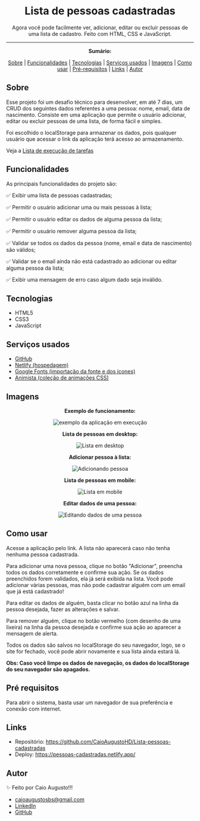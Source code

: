 <h1 align="center">Lista de pessoas cadastradas</h1>
<p align="center">Agora você pode facilmente ver, adicionar, editar ou excluir pessoas de uma lista de cadastro. Feito com HTML, CSS e JavaScript.</p>

---

**<p align="center">Sumário:</p>**
<p align="center">
<a href="#sobre">Sobre</a> |
<a href="#funcionalidades">Funcionalidades</a> |
<a href="#tecnologias">Tecnologias</a> |
<a href="#serviços-usados">Serviços usados</a> |
<a href="#imagens">Imagens</a> |
<a href="#como-usar">Como usar</a> |
<a href="#pré-requisitos">Pré-requisitos</a> |
<a href="#links">Links</a> |
<a href="#autor">Autor</a></p>



## Sobre
<p>Esse projeto foi um desafio técnico para desenvolver, em até 7 dias, um CRUD dos seguintes dados referentes a uma pessoa: nome, email, data de nascimento. Consiste em uma aplicação que permite o usuário adicionar, editar ou excluir pessoas de uma lista, de forma fácil e simples.</p>
<p>Foi escolhido o localStorage para armazenar os dados, pois qualquer usuário que acessar o link da aplicação terá acesso ao armazenamento.</p>

Veja a <a href="https://github.com/CaioAugustoHD/CRUD/blob/main/Lista%20de%20execu%C3%A7%C3%A3o%20de%20tarefas.md">Lista de execução de tarefas</a>


## Funcionalidades
As principais funcionalidades do projeto são:

✅ Exibir uma lista de pessoas cadastradas;

✅ Permitir o usuário adicionar uma ou mais pessoas à lista;

✅ Permitir o usuário editar os dados de alguma pessoa da lista;

✅ Permitir o usuário remover alguma pessoa da lista;

✅ Validar se todos os dados da pessoa (nome, email e data de nascimento) são válidos;

✅ Validar se o email ainda não está cadastrado ao adicionar ou editar alguma pessoa da lista;

✅ Exibir uma mensagem de erro caso algum dado seja inválido.


## Tecnologias
* HTML5
* CSS3
* JavaScript


## Serviços usados
* <a href="https://github.com/">GitHub</a>
* <a href="https://www.netlify.com/">Netlify (hospedagem)</a>
* <a href="https://fonts.google.com/">Google Fonts (importação da fonte e dos ícones)</a>
* <a href="https://animista.net/">Animista (coleção de animações CSS)</a>


## Imagens
**<p align="center">Exemplo de funcionamento:</p>**
<div align="center">
  <img src="img/exemplo.gif" alt="exemplo da aplicação em execução">
</div>

**<p align="center">Lista de pessoas em desktop:</p>**
<div align="center">
  <img src="img/teladesktop.png" alt="Lista em desktop">
</div>

**<p align="center">Adicionar pessoa à lista:</p>**
<div align="center">
  <img src="img/modaldesktop.png" alt="Adicionando pessoa">
</div>

**<p align="center">Lista de pessoas em mobile:</p>**
<div align="center">
  <img src="img/telamobile.png" alt="Lista em mobile">
</div>

**<p align="center">Editar dados de uma pessoa:</p>**
<div align="center">
  <img src="img/modalmobile.png" alt="Editando dados de uma pessoa">
</div>



## Como usar
<p>Acesse a aplicação pelo link. A lista não aparecerá caso não tenha nenhuma pessoa cadastrada.</p>
<p>Para adicionar uma nova pessoa, clique no botão "Adicionar", preencha todos os dados corretamente e confirme sua ação. Se os dados preenchidos forem validados, ela já será exibida na lista. Você pode adicionar várias pessoas, mas não pode cadastrar alguém com um email que já está cadastrado!</p>
<p>Para editar os dados de alguém, basta clicar no botão azul na linha da pessoa desejada, fazer as alterações e salvar.</p>
<p>Para remover alguém, clique no botão vermelho (com desenho de uma lixeira) na linha da pessoa desejada e confirme sua ação ao aparecer a mensagem de alerta.</p>
<p>Todos os dados são salvos no localStorage do seu navegador, logo, se o site for fechado, você pode abrir novamente e sua lista ainda estará lá.</p>

**<p>Obs: Caso você limpe os dados de navegação, os dados do localStorage do seu navegador são apagados.</p>**

## Pré requisitos
Para abrir o sistema, basta usar um navegador de sua preferência e conexão com internet.


## Links
* Repositório: https://github.com/CaioAugustoHD/Lista-pessoas-cadastradas
* Deploy: https://pessoas-cadastradas.netlify.app/

## Autor
✨ Feito por Caio Augusto!!!

* caioaugustosbs@gmail.com
* <a href="https://www.linkedin.com/in/caio-augusto-cap/" target=”_blank”>LinkedIn</a>
* <a href="https://github.com/CaioAugustoHD" target=”_blank”>GitHub</a>
